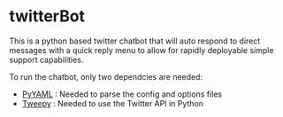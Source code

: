# twitterBot

This is a python based twitter chatbot that will auto respond to direct messages with a quick reply menu to allow for rapidly deployable simple support capabilities.  

To run the chatbot, only two dependcies are needed:
- [PyYAML](https://pyyaml.org/wiki/PyYAML) : Needed to parse the config and options files
- [Tweepy](https://docs.tweepy.org/en/stable/install.html) : Needed to use the Twitter API in Python